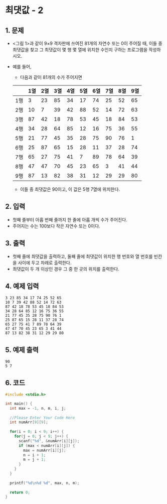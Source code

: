 # 최댓값 - 2

## 1. 문제
- <그림 1>과 같이 9×9 격자판에 쓰여진 81개의 자연수 또는 0이 주어질 때, 이들 중 최댓값을 찾고 그 최댓값이 몇 행 몇 열에 위치한 수인지 구하는 프로그램을 작성하시오.

- 예를 들어,

  - 다음과 같이 81개의 수가 주어지면

  |      | 1열  | 2열  | 3열  | 4열  | 5열  | 6열  | 7열  | 8열  | 9열  |
  | ---- | ---- | ---- | ---- | ---- | ---- | ---- | ---- | ---- | ---- |
  | 1행  | 3    | 23   | 85   | 34   | 17   | 74   | 25   | 52   | 65   |
  | 2행  | 10   | 7    | 39   | 42   | 88   | 52   | 14   | 72   | 63   |
  | 3행  | 87   | 42   | 18   | 78   | 53   | 45   | 18   | 84   | 53   |
  | 4행  | 34   | 28   | 64   | 85   | 12   | 16   | 75   | 36   | 55   |
  | 5행  | 21   | 77   | 45   | 35   | 28   | 75   | 90   | 76   | 1    |
  | 6행  | 25   | 87   | 65   | 15   | 28   | 11   | 37   | 28   | 74   |
  | 7행  | 65   | 27   | 75   | 41   | 7    | 89   | 78   | 64   | 39   |
  | 8행  | 47   | 47   | 70   | 45   | 23   | 65   | 3    | 41   | 44   |
  | 9행  | 87   | 13   | 82   | 38   | 31   | 12   | 29   | 29   | 80   |

  - 이들 중 최댓값은 90이고, 이 값은 5행 7열에 위치한다.

## 2. 입력
- 첫째 줄부터 아홉 번째 줄까지 한 줄에 아홉 개씩 수가 주어진다.
- 주어지는 수는 100보다 작은 자연수 또는 0이다.

## 3. 출력

- 첫째 줄에 최댓값을 출력하고, 둘째 줄에 최댓값이 위치한 행 번호와 열 번호를 빈칸을 사이에 두고 차례로 출력한다.
- 최댓값이 두 개 이상인 경우 그 중 한 곳의 위치를 출력한다.

## 4. 예제 입력
```
3 23 85 34 17 74 25 52 65
10 7 39 42 88 52 14 72 63
87 42 18 78 53 45 18 84 53
34 28 64 85 12 16 75 36 55
21 77 45 35 28 75 90 76 1
25 87 65 15 28 11 37 28 74
65 27 75 41 7 89 78 64 39
47 47 70 45 23 65 3 41 44
87 13 82 38 31 12 29 29 80
```

## 5. 예제 출력
```
90
5 7
```

## 6. 코드

```c++
#include <stdio.h>

int main() {
  int max = -1, n, m, i, j;
  
  //Please Enter Your Code Here
  int numArr[9][9];
  
  for(i = 0; i < 9; i++) {
    for(j = 0; j < 9; j++) {
      scanf("%d", &numArr[i][j]);
      if (max < numArr[i][j]) {
        max = numArr[i][j];
        n = i + 1;
        m = j + 1;
      }
    }
  }
  
  printf("%d\n%d %d", max, n, m);
  
  return 0;
}
```
